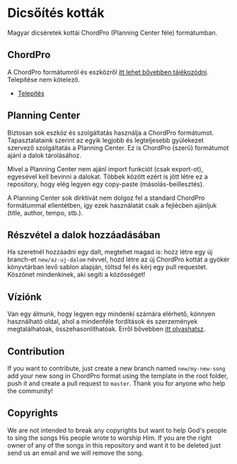 # Dicsőítés kották
Magyar dicséretek kottái ChordPro (Planning Center féle) formátumban.

## ChordPro
A ChordPro formátumról és eszközről [itt lehet bővebben tájékozódni](https://www.chordpro.org/chordpro/). Telepítése nem kötelező.
- [Telepítés](https://www.chordpro.org/chordpro/ChordPro-Installation.html)

## Planning Center
Biztosan sok eszköz és szolgáltatás használja a ChordPro formátumot. Tapasztalataink szerint az egyik legjobb és legteljesebb gyülekezet szervező szolgáltatás a Planning Center. Ez is ChordPro (szerű) formátumot ajánl a dalok tárolásához.

Mivel a Planning Center nem ajánl import funkciót (csak export-ot), egyesével kell bevinni a dalokat. Többek között ezért is jött létre ez a repository, hogy elég legyen egy copy-paste (másolás-beillesztés).

A Planning Center sok dirktívát nem dolgoz fel a standard ChordPro formátummal ellentétben, így ezek használatát csak a fejlécben ajánljuk (title, author, tempo, stb.).

## Részvétel a dalok hozzáadásában
Ha szeretnél hozzáadni egy dalt, megtehet magad is: hozz létre egy új branch-et `new/az-uj-dalom` névvel, hozd létre az új ChordPro kottát a gyökér könyvtárban levő sablon alapján, töltsd fel és kérj egy pull requestet.
Köszönet mindenkinek, aki segíti a közösséget!

## Víziónk
Van egy álmunk, hogy legyen egy mindenki számára elérhető, könnyen használható oldal, ahol a mindenféle fordítások és szerzemények megtalálhatóak, összehasonlíthatóak. Erről bővebben [itt olvashatsz](http://dicsoitesmagyarul.doxasoft.hu/).

## Contribution
If you want to contribute, just create a new branch named `new/my-new-song` add your new song in ChordPro format using the template in the root folder, push it and create a pull request to `master`.
Thank you for anyone who help the community!

## Copyrights
We are not intended to break any copyrights but want to help God's people to sing the songs His people wrote to worship Him. If you are the right owner of any of the songs in this repository and want it to be deleted just send us an email and we will remove the song.

